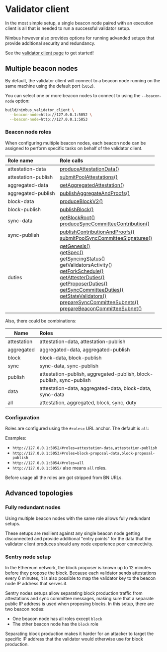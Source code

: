 # Validator client

In the most simple setup, a single beacon node paired with an execution client is all that is needed to run a successful validator setup.

Nimbus however also provides options for running advanded setups that provide additional security and redundancy.

See the [validator client page](./validator-client.md) to get started!

## Multiple beacon nodes

By default, the validator client will connect to a beacon node running on the same machine using the default port (`5052`).

You can select one or more beacon nodes to connect to using the `--beacon-node` option:

```sh
build/nimbus_validator_client \
  --beacon-node=http://127.0.0.1:5052 \
  --beacon-node=http://127.0.0.1:5053
```

### Beacon node roles

When configuring multiple beacon nodes, each beacon node can be assigned to perform specific tasks on behalf of the validator client.

| Role name           | Role calls                                                                                                                                                                                                                                                                                                                                                                                                                                                                                                                                                                                                                                                                                                                                                                                                                                                                                                                                                                                                             |
|:------------------- |:---------------------------------------------------------------------------------------------------------------------------------------------------------------------------------------------------------------------------------------------------------------------------------------------------------------------------------------------------------------------------------------------------------------------------------------------------------------------------------------------------------------------------------------------------------------------------------------------------------------------------------------------------------------------------------------------------------------------------------------------------------------------------------------------------------------------------------------------------------------------------------------------------------------------------------------------------------------------------------------------------------------------- |
| attestation-data    | [produceAttestationData()](https://ethereum.github.io/beacon-APIs/#/Validator/produceAttestationData)                                                                                                                                                                                                                                                                                                                                                                                                                                                                                                                                                                                                                                                                                                                                                                                                                                                                                                                  |
| attestation-publish | [submitPoolAttestations()](https://ethereum.github.io/beacon-APIs/#/Beacon/submitPoolAttestations)                                                                                                                                                                                                                                                                                                                                                                                                                                                                                                                                                                                                                                                                                                                                                                                                                                                                                                                     |     |
| aggregated-data     | [getAggregatedAttestation()](https://ethereum.github.io/beacon-APIs/#/Validator/getAggregatedAttestation)                                                                                                                                                                                                                                                                                                                                                                                                                                                                                                                                                                                                                                                                                                                                                                                                                                                                                                              |
| aggregated-publish  | [publishAggregateAndProofs()](https://ethereum.github.io/beacon-APIs/#/Validator/publishAggregateAndProofs)                                                                                                                                                                                                                                                                                                                                                                                                                                                                                                                                                                                                                                                                                                                                                                                                                                                                                                            |
| block-data          | [produceBlockV2()](https://ethereum.github.io/beacon-APIs/#/Validator/produceBlockV2)                                                                                                                                                                                                                                                                                                                                                                                                                                                                                                                                                                                                                                                                                                                                                                                                                                                                                                                                  |     |
| block-publish       | [publishBlock()](https://ethereum.github.io/beacon-APIs/#/Beacon/publishBlock)                                                                                                                                                                                                                                                                                                                                                                                                                                                                                                                                                                                                                                                                                                                                                                                                                                                                                                                                         |
| sync-data           | [getBlockRoot()](https://ethereum.github.io/beacon-APIs/#/Beacon/getBlockRoot)</br>[produceSyncCommitteeContribution()](https://ethereum.github.io/beacon-APIs/#/Validator/produceSyncCommitteeContribution)                                                                                                                                                                                                                                                                                                                                                                                                                                                                                                                                                                                                                                                                                                                                                                                                           |     |
| sync-publish        | [publishContributionAndProofs()](https://ethereum.github.io/beacon-APIs/#/Validator/publishContributionAndProofs) <br/> [submitPoolSyncCommitteeSignatures()](https://ethereum.github.io/beacon-APIs/#/Beacon/submitPoolSyncCommitteeSignatures)                                                                                                                                                                                                                                                                                                                                                                                                                                                                                                                                                                                                                                                                                                                                                                       |
| duties              | [getGenesis()](https://ethereum.github.io/beacon-APIs/#/Beacon/getGenesis)<br/>[getSpec()](https://ethereum.github.io/beacon-APIs/#/Config/getSpec)<br/> [getSyncingStatus()](https://ethereum.github.io/beacon-APIs/#/Node/getSyncingStatus)<br/>getValidatorsActivity()<br/>[getForkSchedule()](https://ethereum.github.io/beacon-APIs/#/Config/getForkSchedule)<br/>[getAttesterDuties()](https://ethereum.github.io/beacon-APIs/#/Validator/getAttesterDuties)<br/>[getProposerDuties()](https://ethereum.github.io/beacon-APIs/#/Validator/getProposerDuties)<br/>[getSyncCommitteeDuties()](https://ethereum.github.io/beacon-APIs/#/Validator/getSyncCommitteeDuties)<br/> [getStateValidators()](https://ethereum.github.io/beacon-APIs/#/Beacon/getStateValidators)<br/>[prepareSyncCommitteeSubnets()](https://ethereum.github.io/beacon-APIs/#/Validator/prepareSyncCommitteeSubnets)<br/>[prepareBeaconCommitteeSubnet()](https://ethereum.github.io/beacon-APIs/#/Validator/prepareBeaconCommitteeSubnet) |

Also, there could be combinations:

| Name        | Roles                                                                |
| ----------- |:-------------------------------------------------------------------- |
| attestation | attestation-data, attestation-publish                                |
| aggregated  | aggregated-data, aggregated-publish                                  |
| block       | block-data, block-publish                                            |
| sync        | sync-data, sync-publish                                              |
| publish     | attestation-publish, aggregated-publish, block-publish, sync-publish |
| data        | attestation-data, aggregated-data, block-data, sync-data             |
| all         | attestation, aggregated, block, sync, duty                           |

### Configuration

Roles are configured using the `#roles=` URL anchor.
The default is `all`:

Examples:

- `http://127.0.0.1:5052/#roles=attestation-data,attestation-publish`
- `http://127.0.0.1:5053/#roles=block-proposal-data,block-proposal-publish`
- `http://127.0.0.1:5054/#roles=all`
- `http://127.0.0.1:5055/` also means `all` roles.

Before usage all the roles are got stripped from BN URLs.

## Advanced topologies

### Fully redundant nodes

Using multiple beacon nodes with the same role allows fully redundant setups.

These setups are resilient against any single beacon node getting disconnected and provide additional "entry points" for the data that the validator client produces should any node experience poor connectivity.

### Sentry node setup

In the Ethereum network, the block proposer is known up to 12 minutes before they propose the block.
Because each validator sends attestations every 6 minutes, it is also possible to map the validator key to the beacon node IP address that serves it.

Sentry nodes setups allow separating block production traffic from attestations and sync committee messages, making sure that a separate public IP address is used when proposing blocks.
In this setup, there are two beacon nodes:

* One beacon node has all roles except `block`
* The other beacon node has the `block` role

Separating block production makes it harder for an attacker to target the specific IP address that the validator would otherwise use for block production.
